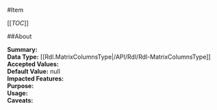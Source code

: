 #Item

[[_TOC_]]

##About

**Summary:**   
**Data Type:** [[Rdl.MatrixColumnsType|/API/Rdl/Rdl-MatrixColumnsType]]  
**Accepted Values:**   
**Default Value:** null  
**Impacted Features:**   
**Purpose:**   
**Usage:**   
**Caveats:**   

